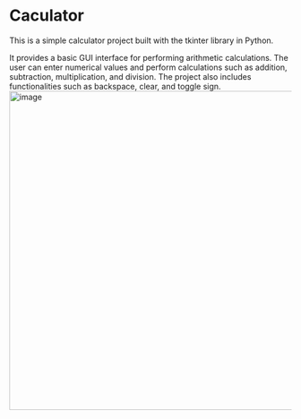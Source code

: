 # Caculator
This is a simple calculator project built with the tkinter library in Python.

It provides a basic GUI interface for performing arithmetic calculations. The user can enter numerical values and perform calculations such as addition, subtraction, multiplication, and division. The project also includes functionalities such as backspace, clear, and toggle sign.
<img width="570" alt="image" src="https://user-images.githubusercontent.com/93885882/232296636-d2b7383c-9357-4cd1-8eb6-eefd7b4b7f19.png">

